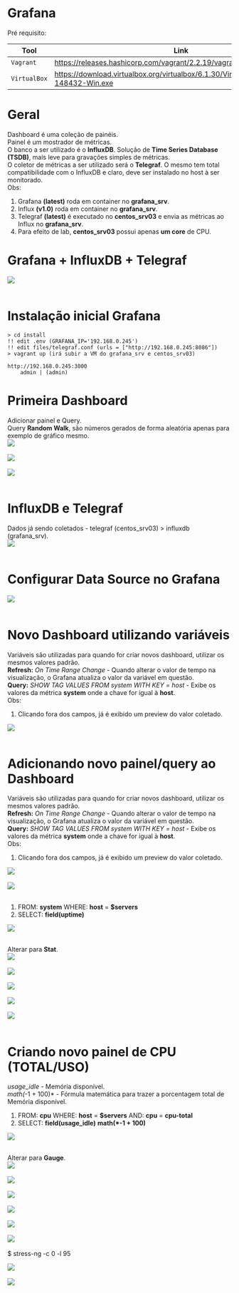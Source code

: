 # Grafana

Pré requisito:

|Tool    |Link|
|-------------|-----------|
|`Vagrant`| https://releases.hashicorp.com/vagrant/2.2.19/vagrant_2.2.19_x86_64.msi
|`VirtualBox`| https://download.virtualbox.org/virtualbox/6.1.30/VirtualBox-6.1.30-148432-Win.exe

# Geral
Dashboard é uma coleção de painéis.<br>
Painel é um mostrador de métricas.<br>
O banco a ser utilizado é o **InfluxDB**. Solução de **Time Series Database (TSDB)**, mais leve para gravações simples de métricas.<br>
O coletor de métricas a ser utilizado será o **Telegraf**. O mesmo tem total compatibilidade com o InfluxDB e claro, deve ser instalado no host à ser monitorado.<br>
Obs:<br>
1. Grafana **(latest)** roda em container no **grafana_srv**.<br>
2. Influx **(v1.0)** roda em container no **grafana_srv**.<br>
3. Telegraf **(latest)** é executado no **centos_srv03** e envia as métricas ao Influx no **grafana_srv**.<br>
4. Para efeito de lab, **centos_srv03** possui apenas **um core** de CPU.<br>

# Grafana + InfluxDB + Telegraf
<kbd>
    <img src="https://github.com/fabiokerber/Grafana/blob/main/img/180220221600.png">
</kbd>
<br />
<br />

# Instalação inicial Grafana
```
> cd install
!! edit .env (GRAFANA_IP='192.168.0.245')
!! edit files/telegraf.conf (urls = ["http://192.168.0.245:8086"])
> vagrant up (irá subir a VM do grafana_srv e centos_srv03)

http://192.168.0.245:3000
    admin | (admin)
```

# Primeira Dashboard
Adicionar painel e Query.<br>
Query **Random Walk**, são números gerados de forma aleatória apenas para exemplo de gráfico mesmo.<br> 
<kbd>
    <img src="https://github.com/fabiokerber/Grafana/blob/main/img/180220221516.png">
</kbd>
<br />
<br />
<kbd>
    <img src="https://github.com/fabiokerber/Grafana/blob/main/img/180220221518.png">
</kbd>
<br />
<br />
<kbd>
    <img src="https://github.com/fabiokerber/Grafana/blob/main/img/180220221523.png">
</kbd>
<br />
<br />

# InfluxDB e Telegraf
Dados já sendo coletados - telegraf (centos_srv03) > influxdb (grafana_srv).<br> 
<kbd>
    <img src="https://github.com/fabiokerber/Grafana/blob/main/img/180220221833.png">
</kbd>
<br />
<br />

# Configurar Data Source no Grafana
<kbd>
    <img src="https://github.com/fabiokerber/Grafana/blob/main/img/190220220900.png">
</kbd>
<br />
<br />

# Novo Dashboard utilizando variáveis
Variáveis são utilizadas para quando for criar novos dashboard, utilizar os mesmos valores padrão.<br>
**Refresh:** *On Time Range Change* - Quando alterar o valor de tempo na visualização, o Grafana atualiza o valor da variável em questão.<br>
**Query:** *SHOW TAG VALUES FROM system WITH KEY = host* - Exibe os valores da métrica **system** onde a chave for igual à **host**.<br>
Obs:<br>
1. Clicando fora dos campos, já é exibido um preview do valor coletado.<br>
<kbd>
    <img src="https://github.com/fabiokerber/Grafana/blob/main/img/190220220911.png">
</kbd>
<br />
<br />

# Adicionando novo painel/query ao Dashboard
Variáveis são utilizadas para quando for criar novos dashboard, utilizar os mesmos valores padrão.<br>
**Refresh:** *On Time Range Change* - Quando alterar o valor de tempo na visualização, o Grafana atualiza o valor da variável em questão.<br>
**Query:** *SHOW TAG VALUES FROM system WITH KEY = host* - Exibe os valores da métrica **system** onde a chave for igual à **host**.<br>
Obs:<br>
1. Clicando fora dos campos, já é exibido um preview do valor coletado.<br>
<kbd>
    <img src="https://github.com/fabiokerber/Grafana/blob/main/img/190220220924.png">
</kbd>
<br />
<br />
<kbd>
    <img src="https://github.com/fabiokerber/Grafana/blob/main/img/190220220925.png">
</kbd>
<br />
<br />

1. FROM: **system** WHERE: **host** = **$servers**<br>
2. SELECT: **field(uptime)**<br>
<kbd>
    <img src="https://github.com/fabiokerber/Grafana/blob/main/img/190220220926.png">
</kbd>
<br />
<br />

Alterar para **Stat**.<br>
<kbd>
    <img src="https://github.com/fabiokerber/Grafana/blob/main/img/190220220940.png">
</kbd>
<br />
<br />
<kbd>
    <img src="https://github.com/fabiokerber/Grafana/blob/main/img/190220220949.png">
</kbd>
<br />
<br />
<kbd>
    <img src="https://github.com/fabiokerber/Grafana/blob/main/img/190220220950.png">
</kbd>
<br />
<br />
<kbd>
    <img src="https://github.com/fabiokerber/Grafana/blob/main/img/190220220951.png">
</kbd>
<br />
<br />
<kbd>
    <img src="https://github.com/fabiokerber/Grafana/blob/main/img/190220220952.png">
</kbd>
<br />
<br />

# Criando novo painel de CPU (TOTAL/USO)
*usage_idle* - Memória disponível.<br>
*math(*-1 + 100)* - Fórmula matemática para trazer a porcentagem total de Memória disponível.<br> 
1. FROM: **cpu** WHERE: **host** = **$servers** AND: **cpu** = **cpu-total**<br>
2. SELECT: **field(usage_idle)** **math(*-1 + 100)**<br>
<kbd>
    <img src="https://github.com/fabiokerber/Grafana/blob/main/img/190220221007.png">
</kbd>
<br />
<br />

Alterar para **Gauge**.<br>
<kbd>
    <img src="https://github.com/fabiokerber/Grafana/blob/main/img/190220221011.png">
</kbd>
<br />
<br />
<kbd>
    <img src="https://github.com/fabiokerber/Grafana/blob/main/img/190220221100.png">
</kbd>
<br />
<br />
<kbd>
    <img src="https://github.com/fabiokerber/Grafana/blob/main/img/190220221121.png">
</kbd>
<br />
<br />
<kbd>
    <img src="https://github.com/fabiokerber/Grafana/blob/main/img/190220221122.png">
</kbd>
<br />
<br />
<kbd>
    <img src="https://github.com/fabiokerber/Grafana/blob/main/img/190220221123.png">
</kbd>
<br />
<br />
<kbd>
    <img src="https://github.com/fabiokerber/Grafana/blob/main/img/190220221124.png">
</kbd>
<br />
<br />
$ stress-ng -c 0 -l 95

<kbd>
    <img src="https://github.com/fabiokerber/Grafana/blob/main/img/190220221126.png">
</kbd>
<br />
<br />
<kbd>
    <img src="https://github.com/fabiokerber/Grafana/blob/main/img/190220221127.png">
</kbd>
<br />
<br />